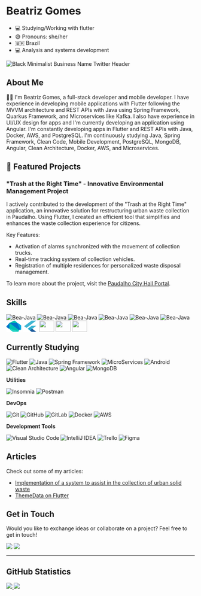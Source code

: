 
# Beatriz Gomes

- 💻 Studying/Working with flutter
- 😅 Pronouns: she/her
- 🇧🇷 Brazil
- 💻 Analysis and systems development


![Black Minimalist Business Name Twitter Header](https://github.com/beatrizgomees/beatrizgomees/assets/150337944/d816b106-e635-40da-9a02-fc7bac1454e7)


## About Me

👩‍💻 I'm Beatriz Gomes, a full-stack developer and mobile developer. I have experience in developing mobile applications with Flutter following the MVVM architecture and REST APIs with Java using Spring Framework, Quarkus Framework, and Microservices like Kafka. I also have experience in UI/UX design for apps and I'm currently developing an application using Angular. I'm constantly developing apps in Flutter and REST APIs with Java, Docker, AWS, and PostgreSQL. I'm continuously studying Java, Spring Framework, Clean Code, Mobile Development, PostgreSQL, MongoDB, Angular, Clean Architecture, Docker, AWS, and Microservices.

## 🚀 Featured Projects

### "Trash at the Right Time" - Innovative Environmental Management Project

I actively contributed to the development of the "Trash at the Right Time" application, an innovative solution for restructuring urban waste collection in Paudalho. Using Flutter, I created an efficient tool that simplifies and enhances the waste collection experience for citizens.

Key Features:

- Activation of alarms synchronized with the movement of collection trucks.
- Real-time tracking system of collection vehicles.
- Registration of multiple residences for personalized waste disposal management.

To learn more about the project, visit the [Paudalho City Hall Portal](https://www.paudalho.pe.gov.br/portal/aplicativo-lixo-na-hora-certa-e-lancado-para-androids-em-paudalho/).




## Skills

<div style="display: inline_block">
 <img align="center" alt="Bea-Java" height="30" width="40" src="https://cdn.jsdelivr.net/gh/devicons/devicon@latest/icons/docker/docker-original-wordmark.svg" />     
 <img align="center" alt="Bea-Java" height="30" width="40" src="https://cdn.jsdelivr.net/gh/devicons/devicon@latest/icons/openapi/openapi-original.svg" />       
<img align="center" alt="Bea-Java" height="30" width="40" src="https://cdn.jsdelivr.net/gh/devicons/devicon@latest/icons/angular/angular-original.svg" />    
 <img align="center" alt="Bea-Java" height="30" width="40" src="https://cdn.jsdelivr.net/gh/devicons/devicon@latest/icons/mongodb/mongodb-plain-wordmark.svg" />
<img align="center" alt="Bea-Java" height="30" width="40" src="https://cdn.jsdelivr.net/gh/devicons/devicon@latest/icons/quarkus/quarkus-plain-wordmark.svg" />
  <img align="center" alt="Bea-Java" height="30" width="40" src="https://cdn.jsdelivr.net/gh/devicons/devicon/icons/java/java-original.svg" />
  <img align="center" alt="Bea-Dart" height="30" width="40" src="https://raw.githubusercontent.com/devicons/devicon/master/icons/dart/dart-original.svg">
  <img align="center" alt="Bea-Flutter" height="30" width="40" src="https://raw.githubusercontent.com/devicons/devicon/master/icons/flutter/flutter-original.svg">
  <img align="center" height="30" width="40" src="https://cdn.jsdelivr.net/gh/devicons/devicon/icons/postgresql/postgresql-original.svg" />
  <img align="center" height="30" width="40" src="https://cdn.jsdelivr.net/gh/devicons/devicon/icons/spring/spring-original.svg" />
  <img align="center" height="30" width="40" src="https://cdn.jsdelivr.net/gh/devicons/devicon/icons/mysql/mysql-original.svg" />
</div>
<div>


## **Currently Studying**


![Flutter](https://img.shields.io/badge/-Flutter-333333?style=flat&logo=flutter)  ![Java](https://img.shields.io/badge/-Java-333333?style=flat&logo=Java)  ![Spring Framework](https://img.shields.io/badge/-Spring%20Framework-333333?style=flat&logo=spring) ![MicroServices](https://img.shields.io/badge/-MicroServices-333333?style=flat&logo=MicroServices) ![Android](https://img.shields.io/badge/-Android-333333?style=flat&logo=android) ![Clean Architecture](https://img.shields.io/badge/-Clean%20Architecture-333333?style=flat) ![Angular](https://img.shields.io/badge/-Angular-333333?style=flat&logo=angular) ![MongoDB](https://img.shields.io/badge/-MongoDB-333333?style=flat&logo=mongodb)
</div>

**Utilities**

![Insomnia](https://img.shields.io/badge/-Insomnia-333333?style=flat&logo=insomnia) ![Postman](https://img.shields.io/badge/-Postman-333333?style=flat&logo=postman)

**DevOps**

![Git](https://img.shields.io/badge/-Git-333333?style=flat&logo=git) ![GitHub](https://img.shields.io/badge/-GitHub-333333?style=flat&logo=github) ![GitLab](https://img.shields.io/badge/-GitLab-333333?style=flat&logo=gitlab) ![Docker](https://img.shields.io/badge/-Docker-333333?style=flat&logo=docker) ![AWS](https://img.shields.io/badge/-AWS-333333?style=flat&logo=amazon-aws)

**Development Tools**

![Visual Studio Code](https://img.shields.io/badge/-Visual%20Studio%20Code-333333?style=flat&logo=visual-studio-code&logoColor=007ACC) ![IntelliJ IDEA](https://img.shields.io/badge/-IntelliJ%20IDEA-333333?style=flat&logo=intellij-idea&logoColor=2C2255) ![Trello](https://img.shields.io/badge/-Trello-333333?style=flat&logo=trello&logoColor=007ACC)
 ![Figma](https://img.shields.io/badge/-Figma-333333?style=flat&logo=figma&logoColor=007ACC)

## Articles

Check out some of my articles:

- [Implementation of a system to assist in the collection of urban solid waste](https://sol.sbc.org.br/index.php/encompif/article/view/20438)
- [ThemeData on Flutter](https://medium.com/@make_cod3r/themedata-on-flutter-13483fe1fdd6)



## Get in Touch

Would you like to exchange ideas or collaborate on a project? Feel free to get in touch!

[<img src="https://img.icons8.com/color/48/000000/linkedin.png"/>](https://www.linkedin.com/in/lilian-beatriz-gomes/) [<img src="https://img.icons8.com/fluent/48/000000/gmail.png"/>](mailto:beatrizgomesxx@gmail.com)


---

## GitHub Statistics

<div align="left">
  <a href="https://github.com/beatrizgomees">
    <img height="180em" src="https://github-readme-stats.vercel.app/api?username=beatrizgomees&show_icons=true&theme=draculausername=beatrizgomees&show_icons=true&theme=dracula&include_all_commits=true&count_private=true"/>
    <img height="180em" src="https://github-readme-stats.vercel.app/api/top-langs/?username=beatrizgomees&layout=compact&langs_count=7&theme=dracula"/>
  </a>
</div>


